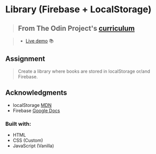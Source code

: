 # Library (Firebase + LocalStorage)

> ## From The Odin Project's [curriculum](https://www.theodinproject.com/courses/javascript/lessons/library)

> - [Live demo](https://locallibrary-app.web.app/) :books:

## Assignment
> Create a library where books are stored in localStorage or/and Firebase.

## Acknowledgments
- localStorage [MDN](https://developer.mozilla.org/en-US/docs/Web/API/Web_Storage_API/Using_the_Web_Storage_API)
- Firebase [Google Docs](https://firebase.google.com/docs/hosting)

### Built with: 
 * HTML
 * CSS (Custom)
 * JavaScript (Vanilla)
